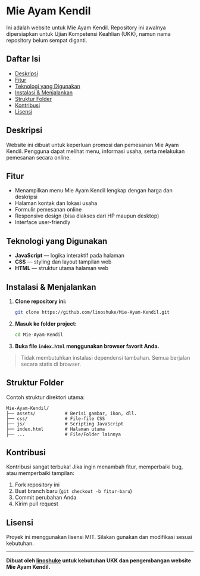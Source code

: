 # Mie Ayam Kendil

Ini adalah website untuk Mie Ayam Kendil. Repository ini awalnya dipersiapkan untuk Ujian Kompetensi Keahlian (UKK), namun nama repository belum sempat diganti.

## Daftar Isi

- [Deskripsi](#deskripsi)
- [Fitur](#fitur)
- [Teknologi yang Digunakan](#teknologi-yang-digunakan)
- [Instalasi & Menjalankan](#instalasi--menjalankan)
- [Struktur Folder](#struktur-folder)
- [Kontribusi](#kontribusi)
- [Lisensi](#lisensi)

## Deskripsi

Website ini dibuat untuk keperluan promosi dan pemesanan Mie Ayam Kendil. Pengguna dapat melihat menu, informasi usaha, serta melakukan pemesanan secara online.

## Fitur

- Menampilkan menu Mie Ayam Kendil lengkap dengan harga dan deskripsi
- Halaman kontak dan lokasi usaha
- Formulir pemesanan online
- Responsive design (bisa diakses dari HP maupun desktop)
- Interface user-friendly

## Teknologi yang Digunakan

- **JavaScript** — logika interaktif pada halaman
- **CSS** — styling dan layout tampilan web
- **HTML** — struktur utama halaman web

## Instalasi & Menjalankan

1. **Clone repository ini:**
   ```bash
   git clone https://github.com/linoshuke/Mie-Ayam-Kendil.git
   ```
2. **Masuk ke folder project:**
   ```bash
   cd Mie-Ayam-Kendil
   ```
3. **Buka file `index.html` menggunakan browser favorit Anda.**

> Tidak membutuhkan instalasi dependensi tambahan. Semua berjalan secara statis di browser.

## Struktur Folder

Contoh struktur direktori utama:
```
Mie-Ayam-Kendil/
├── assets/           # Berisi gambar, ikon, dll.
├── css/              # File-file CSS
├── js/               # Scripting JavaScript
├── index.html        # Halaman utama
├── ...               # File/Folder lainnya
```

## Kontribusi

Kontribusi sangat terbuka! Jika ingin menambah fitur, memperbaiki bug, atau memperbaiki tampilan:

1. Fork repository ini
2. Buat branch baru (`git checkout -b fitur-baru`)
3. Commit perubahan Anda
4. Kirim pull request

## Lisensi

Proyek ini menggunakan lisensi MIT. Silakan gunakan dan modifikasi sesuai kebutuhan.

---

**Dibuat oleh [linoshuke](https://github.com/linoshuke) untuk kebutuhan UKK dan pengembangan website Mie Ayam Kendil.**
